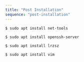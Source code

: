 ```yaml
---
title: "Post Installation"
sequence: "post-installation"
---
```


```text
$ sudo apt install net-tools
```

```text
$ sudo apt install openssh-server
```

```text
$ sudo apt install lrzsz
```

```text
$ sudo apt install vim
```
